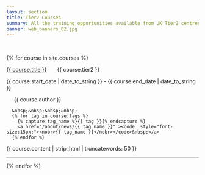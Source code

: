 ```yaml
---
layout: section
title: Tier2 Courses
summary: All the training opportunities available from UK Tier2 centres
banner: web_banners_02.jpg
---
```


<!--
Filter news by tags :  <a href="/about/news/blog"><code class="highligher-rouge"><nobr>blog</nobr></code>&nbsp;</a>        <a href="/about/news/calls"><code class="highligher-rouge"><nobr>calls</nobr></code>&nbsp;</a>        <a href="/about/news/events"><code class="highligher-rouge"><nobr>events</nobr></code>&nbsp;</a>        <a href="/about/news/newsletters"><code class="highligher-rouge"><nobr>newsletters</nobr></code>&nbsp;</a>     <!--   <a href="/about/news/"><code class="highligher-rouge"><nobr>show all</nobr></code>&nbsp;</a>   -->


<p>&nbsp;</p>


{% for course in site.courses %}
<div class="course-area">
  <a href="{{ course.url | prepend: site.baseurl }}" class="bold">{{ course.title }}</a> &nbsp; &nbsp; &nbsp;
  {{ course.tier2 }}

  <p class="course-date">

{{ course.start_date | date_to_string }} - {{ course.end_date | date_to_string }}

  &nbsp;&nbsp;&nbsp;&nbsp;
  {{ course.author }}

      &nbsp;&nbsp;&nbsp;&nbsp;
      {% for tag in course.tags %}
        {% capture tag_name %}{{ tag }}{% endcapture %}
        <a href="/about/news/{{ tag_name }}" ><code  style="font-size:15px;"><nobr>{{ tag_name }}</nobr></code>&nbsp;</a>
      {% endfor %}         
  </p>

  <p>
    {{ course.content | strip_html | truncatewords: 50 }}
  </p>

  <p>
    <hr/>
  </p>
</div>
{% endfor %}




